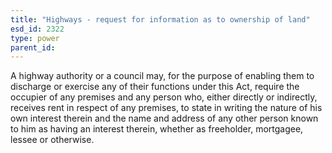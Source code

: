 ```yaml
---
title: "Highways - request for information as to ownership of land"
esd_id: 2322
type: power
parent_id:  
---
```


A highway authority or a council may, for the purpose of enabling them to discharge or exercise any of their functions under this Act, require the occupier of any premises and any person who, either directly or indirectly, receives rent in respect of any premises, to state in writing the nature of his own interest therein and the name and address of any other person known to him as having an interest therein, whether as freeholder, mortgagee, lessee or otherwise.

